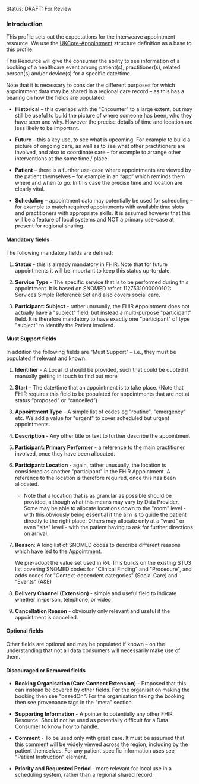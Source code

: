 Status: DRAFT: For Review

### **Introduction**
This profile sets out the expectations for the interweave appointment resource. We use the [UKCore-Appointment](https://simplifier.net/HL7FHIRUKCoreR4/UKCore-Appointment) structure definition as a base to this profile.

This Resource will give the consumer the ability to see information of a booking of a healthcare event among patient(s), practitioner(s), related person(s) and/or device(s) for a specific date/time.

Note that it is necessary to consider the different purposes for which appointment data may be shared in a regional care record – as this has a bearing on how the fields are populated:

- **Historical** – this overlaps with the "Encounter" to a large extent, but may still be useful to build the picture of where someone has been, who they have seen and why. However the precise details of time and location are less likely to be important.

- **Future** – this a key use, to see what is upcoming. For example to build a picture of ongoing care, as well as to see what other practitioners are involved, and also to coordinate care – for example to arrange other interventions at the same time / place.

- **Patient** – there is a further use-case where appointments are viewed by the patient themselves – for example in an “app” which reminds them where and when to go. In this case the precise time and location are clearly vital.

- **Scheduling** – appointment data may potentially be used for scheduling – for example to match required appointments with available time slots and practitioners with appropriate skills. It is assumed however that this will be a feature of local systems and NOT a primary use-case at present for regional sharing. 

#### **Mandatory fields**
The following mandatory fields are defined:

1. **Status** - this is already mandatory in FHIR. Note that for future appointments it will be important to keep this status up-to-date.

2. **Service Type** - The specific service that is to be performed during this appointment. It is based on SNOMED refset 1127531000000102: Services Simple Reference Set and also covers social care.

3. **Participant: Subject** - rather unusually, the FHIR Appointment does not actually have a "subject" field, but instead a multi-purpose "participant" field. It is therefore mandatory to have exactly one "participant" of type "subject" to identify the Patient involved.

#### **Must Support fields**
In addition the following fields are "Must Support" – i.e., they must be populated if relevant and known. 

1. **Identifier** - A Local Id should be provided, such that could be quoted if manually getting in touch to find out more

2. **Start** - The date/time that an appointment is to take place. (Note that FHIR requires this field to be populated for appointments that are not at status “proposed” or “cancelled”)

3. **Appointment Type** - A simple list of codes eg "routine", "emergency" etc. We add a value for "urgent" to cover scheduled but urgent appointments.

4. **Description** - Any other title or text to further describe the appointment

5. **Participant: Primary Performer** - a reference to the main practitioner involved, once they have been allocated.

6. **Participant: Location** - again, rather unusually, the location is considered as another "participant" in the FHIR Appointment. A reference to the location is therefore required, once this has been allocated. 
    - Note that a location that is as granular as possible should be provided, although what this means may vary by Data Provider. Some may be able to allocate locations down to the "room" level - with this obviously being essential if the aim is to guide the patient directly to the right place. Others may allocate only at a "ward" or even "site" level - with the patient having to ask for further directions on arrival.


7. **Reason**: A long list of SNOMED codes to describe different reasons which have led to the Appointment. 

   We pre-adopt the value set used in R4. This builds on the existing STU3 list covering SNOMED codes for "Clinical Finding" and "Procedure", and adds codes for "Context-dependent categories" (Social Care) and "Events" (A&E) 

8. **Delivery Channel (Extension)** - simple and useful field to indicate whether in-person, telephone, or video

9. **Cancellation Reason** - obviously only relevant and useful if the appointment is cancelled.

#### **Optional fields**
Other fields are optional and may be populated if known – on the understanding that not all data consumers will necessarily make use of them.

#### **Discouraged or Removed fields**

- **Booking Organisation (Care Connect Extension)** - Proposed that this can instead be covered by other fields. For the organisation making the booking then see "basedOn". For the organisation taking the booking then see provenance tags in the "meta" section.

- **Supporting Information** - A pointer to potentially any other FHIR Resource. Should not be used as potentially difficult for a Data Consumer to know how to handle.

- **Comment** - To be used only with great care. It must be assumed that this comment will be widely viewed across the region, including by the patient themselves. For any patient specific information uses see "Patient Instruction" element.

- **Priority and Requested Period** - more relevant for local use in a scheduling system, rather than a regional shared record.